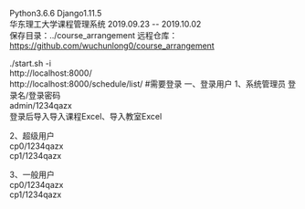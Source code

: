 Python3.6.6  Django1.11.5             
华东理工大学课程管理系统 2019.09.23 -- 2019.10.02    
保存目录：../course_arrangement
远程仓库：https://github.com/wuchunlong0/course_arrangement 

./start.sh -i         
http://localhost:8000/       
http://localhost:8000/schedule/list/  #需要登录
一、登录用户
1、系统管理员
登录名/登录密码    
admin/1234qazx         
登录后导入导入课程Excel、导入教室Excel                     

2、超级用户       
cp0/1234qazx         
cp1/1234qazx         

3、一般用户    
cp0/1234qazx         
cp1/1234qazx         

